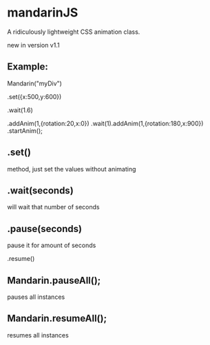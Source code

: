 mandarinJS
==========

A ridiculously lightweight CSS animation class.

new in version v1.1

Example:
--

Mandarin("myDiv")

  .set({x:500,y:600})

  .wait(1.6)

  .addAnim(1,{rotation:20,x:0})
  .wait(1).addAnim(1,{rotation:180,x:900})
  .startAnim();

.set()
--
method, just set the values without animating

.wait(seconds)
--
will wait that number of seconds

.pause(seconds)
--
pause it for amount of seconds


.resume()

Mandarin.pauseAll();
--
pauses all instances


Mandarin.resumeAll();
--
resumes all instances